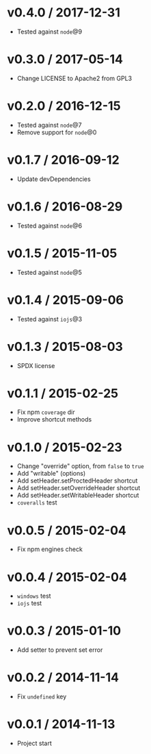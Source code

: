 v0.4.0 / 2017-12-31
==================

  * Tested against `node`@9

v0.3.0 / 2017-05-14
==================

  * Change LICENSE to Apache2 from GPL3

v0.2.0 / 2016-12-15
==================

  * Tested against `node`@7
  * Remove support for `node`@0

v0.1.7 / 2016-09-12
==================

  * Update devDependencies

v0.1.6 / 2016-08-29
==================

  * Tested against `node`@6

v0.1.5 / 2015-11-05
==================

  * Tested against `node`@5

v0.1.4 / 2015-09-06
==================

  * Tested against `iojs`@3

v0.1.3 / 2015-08-03
==================

  * SPDX license

v0.1.1 / 2015-02-25
==================

  * Fix npm `coverage` dir
  * Improve shortcut methods

v0.1.0 / 2015-02-23
==================

  * Change "override" option, from `false` to `true`
  * Add "writable" (options)
  * Add setHeader.setProctedHeader shortcut
  * Add setHeader.setOverrideHeader shortcut
  * Add setHeader.setWritableHeader shortcut
  * `coveralls` test

v0.0.5 / 2015-02-04
==================

  * Fix npm engines check

v0.0.4 / 2015-02-04
==================

  * `windows` test
  * `iojs` test

v0.0.3 / 2015-01-10
==================

  * Add setter to prevent set error

v0.0.2 / 2014-11-14
==================

  * Fix `undefined` key

v0.0.1 / 2014-11-13
==================

  * Project start
